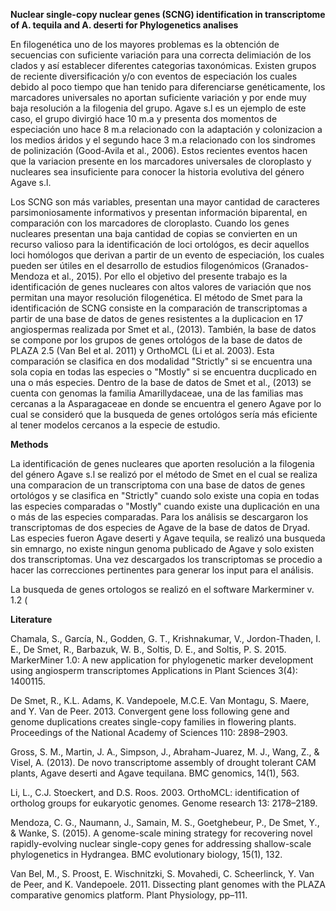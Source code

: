 **Nuclear single-copy nuclear genes (SCNG) identification in transcriptome of A. tequila and A. deserti for Phylogenetics analises**

En filogenética uno de los mayores problemas es la obtención de secuencias con suficiente variación para una correcta delimiación de los clados y así establecer diferentes categorias taxonómicas. Existen grupos de reciente diversificación y/o con eventos de especiación los cuales debido al poco tiempo que han tenido para diferenciarse genéticamente, los marcadores universales no aportan suficiente variación y por ende muy baja resolución a la filogenia del grupo. Agave s.l es un ejemplo de este caso, el grupo divirgió hace 10 m.a y presenta dos momentos de especiación uno hace 8 m.a relacionado con la adaptación y colonizacion a los medios áridos y el segundo hace 3 m.a relacionado con los sindromes de polinización (Good-Avila et al., 2006). Estos recientes eventos hacen que la variacion presente en los marcadores universales de cloroplasto y nucleares sea insuficiente para conocer la historia evolutiva del género Agave s.l. 

Los SCNG son más variables, presentan una mayor cantidad de caracteres parsimoniosamente informativos y presentan información biparental, en comparación con los marcadores de cloroplasto. Cuando los genes nucleares presentan una baja cantidad de copias se convierten en un recurso valioso para la identificación de loci ortológos, es decir aquellos loci homólogos que derivan a partir de un evento de especiación, los cuales pueden ser útiles en el desarrollo de estudios filogenómicos (Granados-Mendoza et al., 2015). Por ello el objetivo del presente trabajo es la identificación de genes nucleares con altos valores de variación que nos permitan una mayor resolución filogenética. El método de Smet para la identificación de SCNG consiste en la comparación de transcriptomas a partir de una base de datos de genes resistentes a la duplicacion en 17 angiospermas realizada por Smet et al., (2013). También, la base de datos se compone por los grupos de genes ortológos de la base de datos de PLAZA 2.5 (Van Bel et al. 2011) y OrthoMCL (Li et al. 2003). Esta comparación se clasifica en dos modalidad "Strictly" si se encuentra una sola copia en todas las especies o "Mostly" si se encuentra ducplicado en una o más especies. Dentro de la base de datos de Smet et al., (2013) se cuenta con genomas la familia Amarillydaceae, una de las familias mas cercanas a la Asparagaceae en donde se encuentra el genero Agave por lo cual se consideró que la busqueda de genes ortológos sería más eficiente al tener modelos cercanos a la especie de estudio.  


**Methods** 

La identificación de genes nucleares que aporten resolución a la filogenia del género Agave s.l se realizó por el método de Smet en el cual se realiza una comparacion de un transcriptoma con una base de datos de genes ortológos y se clasifica en "Strictly" cuando solo existe una copia en todas las especies comparadas o "Mostly" cuando existe una duplicación en una o más de las especies comparadas. Para los análisis se descargaron los transcriptomas de dos especies de Agave de la base de datos de Dryad. Las especies fueron Agave deserti y Agave tequila, se realizó una busqueda sin emnargo, no existe ningun genoma publicado de Agave y solo existen dos transcriptomas. Una vez descargados los transcriptomas se procedio a hacer las correcciones pertinentes para generar los input para el análisis. 

La busqueda de genes ortologos se realizó en el software Markerminer v. 1.2 (



**Literature** 

Chamala, S., García, N., Godden, G. T., Krishnakumar, V., Jordon-Thaden, I. E., De Smet, R., Barbazuk, W. B., Soltis, D. E., and Soltis, P. S. 2015. MarkerMiner 1.0: A new application for phylogenetic marker development using angiosperm transcriptomes Applications in Plant Sciences 3(4): 1400115.

De Smet, R., K.L. Adams, K. Vandepoele, M.C.E. Van Montagu, S. Maere, and Y. Van de Peer. 2013. Convergent gene loss following gene and genome duplications creates single-copy families in flowering plants. Proceedings of the National Academy of Sciences 110: 2898–2903.

Gross, S. M., Martin, J. A., Simpson, J., Abraham-Juarez, M. J., Wang, Z., & Visel, A. (2013). De novo transcriptome assembly of drought tolerant CAM plants, Agave deserti and Agave tequilana. BMC genomics, 14(1), 563.

Li, L., C.J. Stoeckert, and D.S. Roos. 2003. OrthoMCL: identification of ortholog groups for eukaryotic genomes. Genome research 13: 2178–2189.

Mendoza, C. G., Naumann, J., Samain, M. S., Goetghebeur, P., De Smet, Y., & Wanke, S. (2015). A genome-scale mining strategy for recovering novel rapidly-evolving nuclear single-copy genes for addressing shallow-scale phylogenetics in Hydrangea. BMC evolutionary biology, 15(1), 132.

Van Bel, M., S. Proost, E. Wischnitzki, S. Movahedi, C. Scheerlinck, Y. Van de Peer, and K. Vandepoele. 2011. Dissecting plant genomes with the PLAZA comparative genomics platform. Plant Physiology, pp–111.






